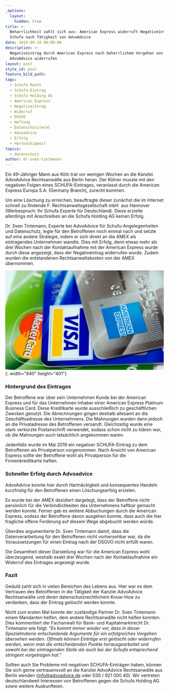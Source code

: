 ```yaml
---
_options:
  layout:
    hidden: true
title: >-
  Beharrlichkeit zahlt sich aus: American Express widerruft Negativeintrag bei
  Schufa nach Tätigkeit von AdvoAdvice
date: 2019-09-18 00:00:00
description: >-
  Negativeintrag durch American Express nach beharrlichem Vorgehen von
  AdvoAdvice widerrufen
layout: post
style_id: post
feature_bild_path:
tags:
  - Schufa Recht
  - Schufa-Eintrag
  - Schufa Holding AG
  - American Express
  - Negativeitnrag
  - Widerruf
  - DSGVO
  - Haftung
  - Datenschutzrecht
  - Advoadvice
  - Erfolg
  - Hartnäckigkeit
topics:
  - datenschutz
author: dr-sven-tintemann
---
```


Ein 49-J&auml;hriger Mann aus Köln trat vor wenigen Wochen an die Kanzlei AdvoAdvice Rechtsanw&auml;lte aus Berlin heran. Der Kölner musste mit den negativen Folgen eines SCHUFA-Eintrages, veranlasst durch die American Express Europa S.A. (Germany Branch), zurecht kommen.

Um eine Löschung zu erreichen, beauftragte dieser zun&auml;chst die im Internet schnell zu findende F. Rechtsanwaltsgesellschaft mbH&nbsp; aus Hannover (Werbespruch: Ihr Schufa Experte f&uuml;r Deutschland). Diese erzielte allerdings mit Anschreiben an die Schufa Holding AG keinen Erfolg.

Dr. Sven Tintemann, Experte bei AdvoAdvice f&uuml;r Schufu-Angelegenheiten und Datenschutz, legte f&uuml;r den Betroffenen noch einmal nach und setzte auf eine andere Strategie, indem er sich direkt an die AMEX als eintragendes Unternehmen wandte. Dies mit Erfolg, denn etwas mehr als drei Wochen nach der Kontaktaufnahme mit der American Express wurde durch diese angezeigt, dass der Negativeintrag widerrufen wurde. Zudem wurden die entstandenen Rechtsanwaltskosten von der AMEX &uuml;bernommen.

![](/uploads/american-express-89024-640-6.jpg){: width="640" height="401"}

### Hintergrund des Eintrages

Der Betroffene war &uuml;ber sein Unternehmen Kunde bei der American Express und f&uuml;r das Unternehmen Inhaber einer American Express Platinum Business Card. Diese Kreditkarte wurde ausschlie&szlig;lich zu gesch&auml;ftlichen Zwecken genutzt. Die Abrechnungen gingen deshalb allesamt an die Gesch&auml;ftsadresse des Unternehmens. Die Mahnungen wurden dann jedoch an die Privatadresse des Betroffenen versandt. Gleichzeitig wurde eine stark verk&uuml;rzte Postanschrift verwendet, sodass schon nicht zu kl&auml;ren war, ob die Mahnungen auch tats&auml;chlich angekommen waren.

Jedenfalls wurde im Mai 2019 ein negativer SCHUFA-Eintrag zu dem Betroffenen als Privatperson vorgenommen. Nach Ansicht von American Express sollte der Betroffene wohl als Privatperson f&uuml;r die Firmenkreditkarte haften.

### Schneller Erfolg durch Advoadvice

AdvoAdvice konnte hier durch Hartn&auml;ckigkeit und konsequentes Handeln kurzfristig f&uuml;r den Betroffenen einen Löschungserfolg erzielen.

Es wurde bei der AMEX dezidiert dargelegt, dass der Betroffene nicht persönlich f&uuml;r die Verbindlichkeiten des Unternehmens haftbar gemacht werden konnte. Ferner gab es weitere Abbuchungen durch die American Express, sodass der Betroffene davon ausgehen konnte, dass auch die hier fragliche offene Forderung auf diesem Wege abgebucht werden w&uuml;rde.

&Uuml;berdies argumentierte Dr. Sven Tintemann damit, dass die Datenverarbeitung f&uuml;r den Betroffenen nicht vorhersehbar war, da die Voraussetzungen f&uuml;r einen Eintrag nach der DSGVO nicht erf&uuml;llt waren.

Die Gesamtheit dieser Darstellung war f&uuml;r die American Express wohl &uuml;berzeugend, weshalb exakt drei Wochen nach der Kontaktaufnahme ein Widerruf des Eintrages angezeigt wurde.

### Fazit

Geduld zahlt sich in vielen Bereichen des Lebens aus. Hier war es dem Vertrauen des Betroffenen in die T&auml;tigkeit der Kanzlei AdvoAdvice Rechtsanw&auml;lte und deren datenschutzrechtlichem Know-How zu verdanken, dass der Eintrag gelöscht werden konnte.

Nicht zum ersten Mal konnte der zust&auml;ndige Partner Dr. Sven Tintemann einem Mandanten helfen, dem andere Rechtsanw&auml;lte nicht helfen konnten. Dies kommentiert der Fachanwalt f&uuml;r Bank- und Kapitalmarktrecht Dr. Tintemann wie folgt:&nbsp;*"Es kommt immer wieder vor, dass in dieser Spezialmaterie entscheidende Argumente f&uuml;r ein erfolgreiches Vorgehen &uuml;bersehen werden. Oftmals können Eintr&auml;ge erst gelöscht oder widerrufen werden, wenn man die entscheidenden Punkte herausgearbeitet und sowohl bei der eintragenden Stelle als auch bei der Schufa entsprechend stringent vorgetragen hat."*

Sollten auch Sie Probleme mit negativen SCHUFA-Eintr&auml;gen haben, können Sie sich gerne vertrauensvoll an die Kanzlei AdvoAdvice Rechtsanw&auml;lte aus Berlin wenden (info@advoadvice.de oder 030 / 921 000 40). Wir vertreten deutschlandweit Interessen von Betroffenen gegen die Schufa Holding AG sowie weitere Auskunfteien.&nbsp;